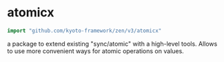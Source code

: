 # atomicx

```go
import "github.com/kyoto-framework/zen/v3/atomicx"
```

a package to extend existing "sync/atomic" with a high-level tools. Allows to use more convenient ways for atomic operations on values.

